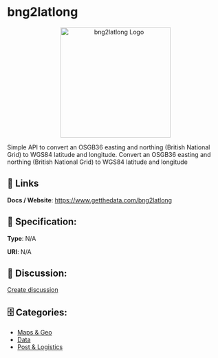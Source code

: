 # bng2latlong
<p align="center">
    <img width="256" src="https://raw.githubusercontent.com/apis-list/apis-list/main/apis/bng2latlong/logo_256x256.png" alt="bng2latlong Logo"/>
</p>

Simple API to convert an OSGB36 easting and northing (British National Grid) to WGS84 latitude and longitude. Convert an OSGB36 easting and northing (British National Grid) to WGS84 latitude and longitude

##  🔗 Links
**Docs / Website**: https://www.getthedata.com/bng2latlong

## 🧬 Specification:
**Type**: N/A

**URI**: N/A

## 💬 Discussion:
[Create discussion](https://github.com/apis-list/apis-list/discussions/new)

## 🗄️ Categories:
- [Maps & Geo](https://github.com/apis-list/apis-list#maps--geo)
- [Data](https://github.com/apis-list/apis-list#data)
- [Post & Logistics](https://github.com/apis-list/apis-list#post--logistics)



